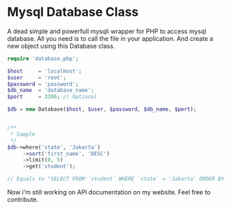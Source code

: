 # Mysql Database Class
A dead simple and powerfull mysqli wrapper for PHP to access mysql database. All you need is to call the file in your application. And create a new object using this Database class.
```php
require 'database.php';

$host     = 'localhost';
$user     = 'root';
$password = 'password';
$db_name  = 'database_name';
$port     = 3306; // Optional

$db = new Database($host, $user, $password, $db_name, $port);


/**
 * Sample
 */
$db->where('state', 'Jakarta')
     ->sort('first_name', 'DESC')
     ->limit(0, 5)
     ->get('student');

// Equals to "SELECT FROM `student` WHERE `state` = 'Jakarta' ORDER BY `first_name` DESC LIMIT 0, 5;"
```

Now i'm still working on API documentation on my website.
Feel free to contribute.